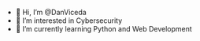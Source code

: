 - 👋 Hi, I’m @DanViceda
- 👀 I’m interested in Cybersecurity
- 🌱 I’m currently learning Python and Web Development

<!---
DanViceda/DanViceda is a ✨ special ✨ repository because its `README.md` (this file) appears on your GitHub profile.
You can click the Preview link to take a look at your changes.
--->
